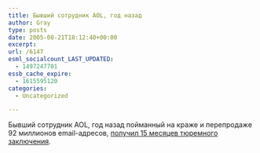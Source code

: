 ```yaml
---
title: Бывший сотрудник AOL, год назад
author: Gray
type: posts
date: 2005-08-21T18:12:40+00:00
excerpt:
url: /6147
esml_socialcount_LAST_UPDATED:
  - 1497247701
essb_cache_expire:
  - 1615595120
categories:
  - Uncategorized

---
```








Бывший сотрудник AOL, год назад пойманный на краже и перепродаже 92 миллионов email-адресов, <a href="http://arstechnica.com/news.ars/post/20050819-5226.html" target="_blank">получил 15 месяцев тюремного заключения</a>.
